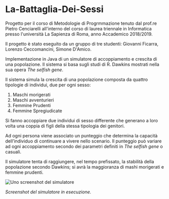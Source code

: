 # La-Battaglia-Dei-Sessi

Progetto per il corso di Metodologie di Progrmmazione tenuto dal prof.re Pietro Cenciarelli all'interno del corso di laurea triennale in Informatica presso l'università La Sapienza di Roma, anno Accademico 2018/2019.

Il progetto è stato eseguito da un gruppo di tre studenti: Giovanni Ficarra, Lorenzo Ceccomancini, Simone D'Amico.

Implementazione in Java di un simulatore di accoppiamento e crescita di una popolazione. Il sistema si basa sugli studi di R. Dawkins mostrati nella sua opera *The selfish gene*.

Il sistema simula la crescita di una popolazione composta da quattro tipologie di individui, due per ogni sesso:
1. Maschi morigerati
2. Maschi avventurieri
3. Femmine Prudenti
4. Femmine Spregiudicate

Si fanno accoppiare due individui di sesso differente che generano a loro volta una coppia di figli della stessa
tipologia dei genitori.

Ad ogni persona viene associato un punteggio che determina la capacità dell’individuo di continuare a vivere nello scenario. Il punteggio può variare ad ogni accoppiamento secondo dei parametri definiti in *The selfish gene* o casuali.

Il simulatore tenta di raggiungere, nel tempo prefissato, la stabilità della popolazione secondo Dawkins; si avrà la maggioranza di mashi morigerati e femmine prudenti.

![Uno screenshot del simulatore](https://88y32g.dm2302.livefilestore.com/y4mLErOUNRBxSXR6qKxmO1MaRsTGNQMNuaS23O60EvyGaOtdec0e_D1_K-oSoGQvPxsWGQvjGY-JCqimIAChJ5yYZLgmBW7biTqCpRcj2SotpUQz13Br47eydYen6i6rmZqZQWSZk6YoBvlsUFAwdYLu526zpgsKG-Rap9Ux2zTt2PmfgVhs6nCpDAN4yHQ1favpNkD5Wg3UgCtOh342iCSqA/Simulazione%204.PNG?psid=1)

_Screenshot del simulatore in esecuzione._
